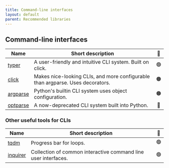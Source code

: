 ```yaml
---
title: Command-line interfaces
layout: default
parent: Recommended libraries
---
```


## Command-line interfaces

| Name                                                        | Short description                                                              | 🚦  |
| ----------------------------------------------------------- | ------------------------------------------------------------------------------ | :-: |
| [typer](https://typer.tiangolo.com/)                        | A user-friendly and intuitive CLI system. Built on click.                      | 🟢  |
| [click](https://click.palletsprojects.com/)                 | Makes nice-looking CLIs, and more configurable than argparse. Uses decorators. | 🟠  |
| [argparse](https://docs.python.org/3/library/argparse.html) | Python's builtin CLI system uses object configuration.                         | 🟠  |
| [optparse](https://docs.python.org/3/library/optparse.html) | A now-deprecated CLI system built into Python.                                 | 🔴  |

### Other useful tools for CLIs

| Name                                                     | Short description                                              | 🚦  |
| -------------------------------------------------------- | -------------------------------------------------------------- | :-: |
| [tqdm](https://tqdm.github.io/)                          | Progress bar for loops.                                        | 🟢  |
| [inquirer](https://github.com/magmax/python-inquirer) | Collection of common interactive command line user interfaces. | 🟢  |
